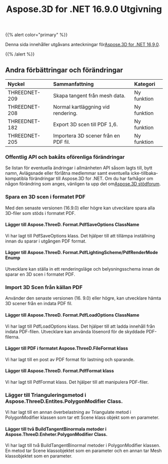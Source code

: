 ﻿---
title: Aspose.3D for .NET 16.9.0 Utgivning
type: docs
weight: 30
url: /sv/net/aspose-3d-for-net-16-9-0-release-notes/
---
{{% alert color="primary" %}} 

Denna sida innehåller utgåvans anteckningar för[Aspose.3D for .NET 16,9,0](https://www.nuget.org/packages/Aspose.3D/16.9.0).

{{% /alert %}} 
## **Andra förbättringar och förändringar**

|**Nyckel**|**Sammanfattning**|**Kategori**|
|:- |:- |:- |
|THREEDNET-209|Skapa tangent från mesh data.|Ny funktion|
|THREEDNET-208|Normal kartläggning vid rendering.|Ny funktion|
|THREEDNET-182|Export 3D scen till PDF 1,6.|Ny funktion|
|THREEDNET-205|Importera 3D scener från en PDF fil.|Ny funktion|
### **Offentlig API och bakåts oförenliga förändringar**
Se listan för eventuella ändringar i allmänheten API såsom lagts till, bytt namn, Avlägsnade eller förlåtna medlemmar samt eventuella icke-tillbaka-kompatibla förändringar till Aspose.3D for .NET. Om du har farhågor om någon förändring som anges, vänligen ta upp det om[Aspose.3D stödforum](https://forum.aspose.com/c/3d/18).
### **Spara en 3D scen i formatet PDF**
Med den senaste versionen (16.9.0) eller högre kan utvecklare spara alla 3D-filer som stöds i formatet PDF.
#### **Lägger till Aspose.ThreeD. Format.PdfSaveOptions ClassName**
Vi har lagt till PdfSaveOptions klass. Det hjälper till att tillämpa inställning innan du sparar i utgången PDF format.
#### **Lägger till Aspose.ThreeD. Format.PdfLightingScheme/PdfRenderMode Enump**
Utvecklare kan ställa in ett renderingsläge och belysningsschema innan de sparar en 3D scen i formatet PDF.
### **Import 3D Scen från källan PDF**
Använder den senaste versionen (16. 9.0) eller högre, kan utvecklare hämta 3D scener från en indata PDF fil.
#### **Lägger till Aspose.ThreeD. Format.PdfLoadOptions ClassName**
Vi har lagt till PdfLoadOptions klass. Det hjälper till att ladda innehåll från indata PDF-filen. Utvecklare kan använda lösenord för de skyddade PDF-filerna.
#### **Lägger till PDF i formatet Aspose.ThreeD.FileFormat klass**
Vi har lagt till en post av PDF format för lastning och sparande.
#### **Lägger till Aspose.ThreeD. Format.PdfFormat klass**
Vi har lagt till PdfFormat klass. Det hjälper till att manipulera PDF-filer.
### **Lägger till Trianguleringsmetod i Aspose.ThreeD.Entites.PolygonModifier Class.**
Vi har lagt till en annan överbelastning av Triangulate metod i PolygonModifier klassen som tar ett Scene klass objekt som en parameter.
#### **Lägger till två BuildTangentBinormala metoder i Aspose.ThreeD.Enheter.PolygonModifier Class.**
Vi har lagt till två BuildTangentBinormal metoder i PolygonModifier klassen. En metod tar Scene klassobjektet som en parameter och en annan tar Mesh klassobjektet som en parameter.